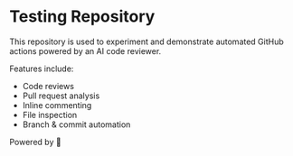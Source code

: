 # Testing Repository

This repository is used to experiment and demonstrate automated GitHub actions powered by an AI code reviewer.

Features include:
- Code reviews
- Pull request analysis
- Inline commenting
- File inspection
- Branch & commit automation

Powered by 👋